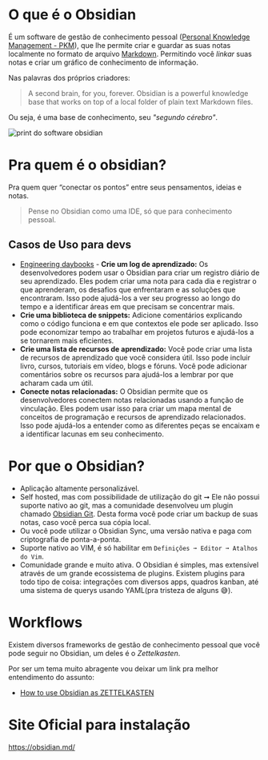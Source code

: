 # O que é o Obsidian
É um software de gestão de conhecimento pessoal ([Personal Knowledge Management - PKM](https://en.wikipedia.org/wiki/Personal_knowledge_management)), que lhe permite criar e guardar as suas notas localmente no formato de arquivo [Markdown](https://www.markdownguide.org/basic-syntax/). Permitindo você *linkar* suas notas e criar um gráfico de conhecimento de informação.

Nas palavras dos próprios criadores:
> A second brain, for you, forever. Obsidian is a powerful knowledge base that works on top of a local folder of plain text Markdown files.

Ou seja, é uma base de conhecimento, seu *"segundo cérebro"*.  



![print do software obsidian](https://obsidian.md/images/screenshot-1.0-hero-combo.png)

# Pra quem é o obsidian?

Pra quem quer “conectar os pontos” entre seus pensamentos, ideias e  notas.

> Pense no Obsidian como uma IDE, só que para conhecimento pessoal.


## Casos de Uso para devs

- [Engineering daybooks](https://www.oreilly.com/library/view/the-pragmatic-programmer/9780135956977/f_0041.xhtml) -  **Crie um log de aprendizado:** Os desenvolvedores podem usar o Obsidian para criar um registro diário de seu aprendizado. Eles podem criar uma nota para cada dia e registrar o que aprenderam, os desafios que enfrentaram e as soluções que encontraram. Isso pode ajudá-los a ver seu progresso ao longo do tempo e a identificar áreas em que precisam se concentrar mais.
- **Crie uma biblioteca de snippets:** Adicione comentários explicando como o código funciona e em que contextos ele pode ser aplicado. Isso pode economizar tempo ao trabalhar em projetos futuros e ajudá-los a se tornarem mais eficientes.
- **Crie uma lista de recursos de aprendizado:** Você pode criar uma lista de recursos de aprendizado que você considera útil. Isso pode incluir livro, cursos, tutoriais em vídeo, blogs e fóruns. Você pode adicionar comentários sobre os recursos para ajudá-los a lembrar por que acharam cada um útil.
- **Conecte notas relacionadas:** O Obsidian permite que os desenvolvedores conectem notas relacionadas usando a função de vinculação. Eles podem usar isso para criar um mapa mental de conceitos de programação e recursos de aprendizado relacionados. Isso pode ajudá-los a entender como as diferentes peças se encaixam e a identificar lacunas em seu conhecimento.
    
# Por que o Obsidian?

- Aplicação altamente personalizável.
- Self hosted, mas com possibilidade de utilização do git ➞ Ele não possui suporte nativo ao git, mas a comunidade desenvolveu um plugin chamado [Obsidian Git](https://github.com/denolehov/obsidian-git).  Desta forma você pode criar um backup de suas notas, caso você perca sua cópia local.
- Ou você pode utilizar o Obsidian Sync, uma versão nativa e paga com criptografia de ponta-a-ponta.
- Suporte nativo ao VIM, é só habilitar em `Definições ➞ Editor ➞ Atalhos do Vim`.
- Comunidade grande e muito ativa. O Obsidian é simples, mas extensível através de um grande ecossistema de plugins. Existem plugins para todo tipo de coisa: integrações com diversos apps, quadros kanban, até uma sistema de querys usando YAML(pra tristeza de alguns 😅).

# Workflows

Existem diversos frameworks de gestão de conhecimento pessoal que você pode seguir no Obsidian, um deles é o *Zettelkasten*.

Por ser um tema muito abragente vou deixar um link pra melhor entendimento do assunto:
- [How to use Obsidian as ZETTELKASTEN](https://mattgiaro.com/obsidian-zettelkasten/)

# Site Oficial para instalação
https://obsidian.md/
